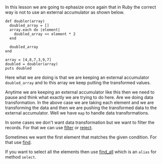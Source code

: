 In this lesson we are going to ephasize once again that
in Ruby the correct way is not to use an external accumulator
as shown below.

```
def doubler(array)
  doubled_array = []
  array.each do |element|
    doubled_array << element * 2
  end

  doubled_array
end

array = [4,8,7,3,9,7]
doubled = doubler(array)
puts doubled
```

Here what we are doing is that we are keeping an external accumulator `doubled_array` and to
this array we keep putting the transformed values.

Anytime we are keeping an external accumulator like this then we need to pause and think
what exactly we are trying to do here. Are we doing data transformation. In the above case
we are taking each element and we are transforming the data and then we are pushing the transformed
data to the external accumulator. Well we have `map` to handle data transformations.

In some cases we don't want data transformation but we want to filter the records. For that we can use
[filter](https://ruby-doc.org/core-3.1.2/Enumerable.html#method-i-filter)
or
[reject](https://ruby-doc.org/core-3.1.2/Enumerable.html#method-i-reject).

Sometimes we want the first element that matches the given condition. For that use [find](https://ruby-doc.org/core-3.1.2/Enumerable.html#method-i-detect).

If you want to select all the elements then use
[find_all](https://ruby-doc.org/core-3.1.2/Enumerable.html#method-i-find_all)
which is an `alias` for method `select`.
